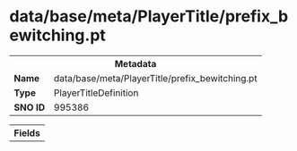 <h1>data/base/meta/PlayerTitle/prefix_bewitching.pt</h1><table><tr><th colspan="100%">Metadata</th></tr><tr><td><b>Name</b></td><td>data/base/meta/PlayerTitle/prefix_bewitching.pt</td></tr><tr><td><b>Type</b></td><td>PlayerTitleDefinition</td></tr><tr><td><b>SNO ID</b></td><td>995386</td></tr></table>

<table><tr><th colspan="100%">Fields</th></tr></table>


